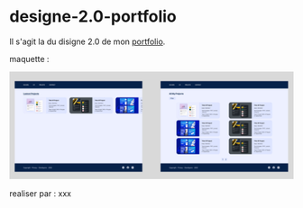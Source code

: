 # designe-2.0-portfolio

Il s'agit la du disigne 2.0 de mon [portfolio](https://github.com/TanguyC0/portfolio).

maquette :

![](./img/maquette/maquette.jpg)

realiser par : xxx